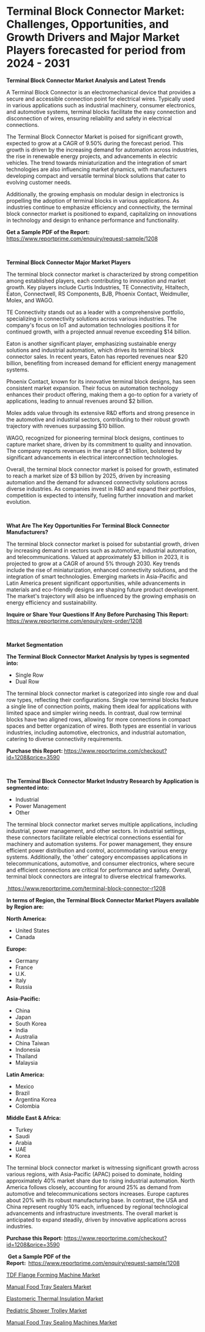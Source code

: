 <p><h1>Terminal Block Connector Market: Challenges, Opportunities, and Growth Drivers and Major Market Players forecasted for period from 2024 - 2031</h1></p><p><strong>Terminal Block Connector Market Analysis and Latest Trends</strong></p>
<p><p>A Terminal Block Connector is an electromechanical device that provides a secure and accessible connection point for electrical wires. Typically used in various applications such as industrial machinery, consumer electronics, and automotive systems, terminal blocks facilitate the easy connection and disconnection of wires, ensuring reliability and safety in electrical connections. </p><p>The Terminal Block Connector Market is poised for significant growth, expected to grow at a CAGR of 9.50% during the forecast period. This growth is driven by the increasing demand for automation across industries, the rise in renewable energy projects, and advancements in electric vehicles. The trend towards miniaturization and the integration of smart technologies are also influencing market dynamics, with manufacturers developing compact and versatile terminal block solutions that cater to evolving customer needs.</p><p>Additionally, the growing emphasis on modular design in electronics is propelling the adoption of terminal blocks in various applications. As industries continue to emphasize efficiency and connectivity, the terminal block connector market is positioned to expand, capitalizing on innovations in technology and design to enhance performance and functionality.</p></p>
<p><strong>Get a Sample PDF of the Report:&nbsp;</strong> <a href="https://www.reportprime.com/enquiry/request-sample/1208">https://www.reportprime.com/enquiry/request-sample/1208</a></p>
<p>&nbsp;</p>
<p><strong>Terminal Block Connector Major Market Players</strong></p>
<p><p>The terminal block connector market is characterized by strong competition among established players, each contributing to innovation and market growth. Key players include Curtis Industries, TE Connectivity, Hitaltech, Eaton, Connectwell, RS Components, BJB, Phoenix Contact, Weidmuller, Molex, and WAGO.</p><p>TE Connectivity stands out as a leader with a comprehensive portfolio, specializing in connectivity solutions across various industries. The company's focus on IoT and automation technologies positions it for continued growth, with a projected annual revenue exceeding $14 billion.</p><p>Eaton is another significant player, emphasizing sustainable energy solutions and industrial automation, which drives its terminal block connector sales. In recent years, Eaton has reported revenues near $20 billion, benefiting from increased demand for efficient energy management systems.</p><p>Phoenix Contact, known for its innovative terminal block designs, has seen consistent market expansion. Their focus on automation technology enhances their product offering, making them a go-to option for a variety of applications, leading to annual revenues around $2 billion.</p><p>Molex adds value through its extensive R&D efforts and strong presence in the automotive and industrial sectors, contributing to their robust growth trajectory with revenues surpassing $10 billion.</p><p>WAGO, recognized for pioneering terminal block designs, continues to capture market share, driven by its commitment to quality and innovation. The company reports revenues in the range of $1 billion, bolstered by significant advancements in electrical interconnection technologies.</p><p>Overall, the terminal block connector market is poised for growth, estimated to reach a market size of $3 billion by 2025, driven by increasing automation and the demand for advanced connectivity solutions across diverse industries. As companies invest in R&D and expand their portfolios, competition is expected to intensify, fueling further innovation and market evolution.</p></p>
<p>&nbsp;</p>
<p><strong>What Are The Key Opportunities For Terminal Block Connector Manufacturers?</strong></p>
<p><p>The terminal block connector market is poised for substantial growth, driven by increasing demand in sectors such as automotive, industrial automation, and telecommunications. Valued at approximately $3 billion in 2023, it is projected to grow at a CAGR of around 5% through 2030. Key trends include the rise of miniaturization, enhanced connectivity solutions, and the integration of smart technologies. Emerging markets in Asia-Pacific and Latin America present significant opportunities, while advancements in materials and eco-friendly designs are shaping future product development. The market's trajectory will also be influenced by the growing emphasis on energy efficiency and sustainability.</p></p>
<p><strong>Inquire or Share Your Questions If Any Before Purchasing This Report:</strong> <a href="https://www.reportprime.com/enquiry/pre-order/1208">https://www.reportprime.com/enquiry/pre-order/1208</a></p>
<p>&nbsp;</p>
<p><strong>Market Segmentation</strong></p>
<p><strong>The Terminal Block Connector Market Analysis by types is segmented into:</strong></p>
<p><ul><li>Single Row</li><li>Dual Row</li></ul></p>
<p><p>The terminal block connector market is categorized into single row and dual row types, reflecting their configurations. Single row terminal blocks feature a single line of connection points, making them ideal for applications with limited space and simpler wiring needs. In contrast, dual row terminal blocks have two aligned rows, allowing for more connections in compact spaces and better organization of wires. Both types are essential in various industries, including automotive, electronics, and industrial automation, catering to diverse connectivity requirements.</p></p>
<p><strong>Purchase this Report:&nbsp;</strong><a href="https://www.reportprime.com/checkout?id=1208&price=3590">https://www.reportprime.com/checkout?id=1208&price=3590</a></p>
<p>&nbsp;</p>
<p><strong>The Terminal Block Connector Market Industry Research by Application is segmented into:</strong></p>
<p><ul><li>Industrial</li><li>Power Management</li><li>Other</li></ul></p>
<p><p>The terminal block connector market serves multiple applications, including industrial, power management, and other sectors. In industrial settings, these connectors facilitate reliable electrical connections essential for machinery and automation systems. For power management, they ensure efficient power distribution and control, accommodating various energy systems. Additionally, the 'other' category encompasses applications in telecommunications, automotive, and consumer electronics, where secure and efficient connections are critical for performance and safety. Overall, terminal block connectors are integral to diverse electrical frameworks.</p></p>
<p><a href="https://www.reportprime.com/terminal-block-connector-r1208">&nbsp;https://www.reportprime.com/terminal-block-connector-r1208</a></p>
<p><strong>In terms of Region, the Terminal Block Connector Market Players available by Region are:</strong></p>
<p>
    <p> <strong> North America: </strong>
        <ul>
            <li>United States</li>
            <li>Canada</li>
        </ul>
        </p> 
    <p> <strong> Europe: </strong>
        <ul>
            <li>Germany</li>
            <li>France</li>
            <li>U.K.</li>
            <li>Italy</li>
            <li>Russia</li>
        </ul>
        </p> 
    <p> <strong> Asia-Pacific: </strong>
        <ul>
            <li>China</li>
            <li>Japan</li>
            <li>South Korea</li>
            <li>India</li>
            <li>Australia</li>
            <li>China Taiwan</li>
            <li>Indonesia</li>
            <li>Thailand</li>
            <li>Malaysia</li>
        </ul>
        </p> 
    <p> <strong> Latin America: </strong>
        <ul>
            <li>Mexico</li>
            <li>Brazil</li>
            <li>Argentina Korea</li>
            <li>Colombia</li>
        </ul>
        </p> 
    <p> <strong> Middle East & Africa: </strong>
        <ul>
            <li>Turkey</li>
            <li>Saudi</li>
            <li>Arabia</li>
            <li>UAE</li>
            <li>Korea</li>
        </ul>
    </p>
    </p>
<p><p>The terminal block connector market is witnessing significant growth across various regions, with Asia-Pacific (APAC) poised to dominate, holding approximately 40% market share due to rising industrial automation. North America follows closely, accounting for around 25% as demand from automotive and telecommunications sectors increases. Europe captures about 20% with its robust manufacturing base. In contrast, the USA and China represent roughly 10% each, influenced by regional technological advancements and infrastructure investments. The overall market is anticipated to expand steadily, driven by innovative applications across industries.</p></p>
<p><strong>Purchase this Report: </strong><a href="https://www.reportprime.com/checkout?id=1208&price=3590">https://www.reportprime.com/checkout?id=1208&price=3590</a></p>
<p>&nbsp;<strong>Get a Sample PDF of the Report:&nbsp;&nbsp;</strong><a href="https://www.reportprime.com/enquiry/request-sample/1208">https://www.reportprime.com/enquiry/request-sample/1208</a></p>
<p><strong></strong></p>
<p><p><a href="https://medium.com/@lamm8276/tdf-flange-forming-machine-market-global-market-insights-and-regional-analysis-2024-2031-10ad9bee59bf">TDF Flange Forming Machine Market</a></p><p><a href="https://issuu.com/reportprime-2/docs/manual-food-tray-sealers-market-siz_973874a1c81d05">Manual Food Tray Sealers Market</a></p><p><a href="https://www.linkedin.com/pulse/navigating-elastomeric-thermal-insulation-market-expert-q5hkc?trackingId=XyvkypQATxen3vbHKhggSw%3D%3D">Elastomeric Thermal Insulation Market</a></p><p><a href="https://medium.com/@yvonnecrona/pediatric-shower-trolley-market-a-global-and-regional-analysis-2024-2031-e8a61a41ab8b">Pediatric Shower Trolley Market</a></p><p><a href="https://issuu.com/reportprime-2/docs/manual-food-tray-sealing-machines-m_600046cab4b81f">Manual Food Tray Sealing Machines Market</a></p></p>